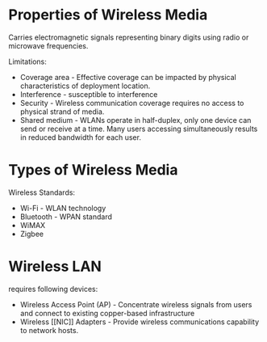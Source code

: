 # Properties of Wireless Media
Carries electromagnetic signals representing binary digits using radio or microwave frequencies.

Limitations:
- Coverage area - Effective coverage can be impacted by physical characteristics of deployment location.
- Interference - susceptible to interference
- Security - Wireless communication coverage requires no access to physical strand of media.
- Shared medium - WLANs operate in half-duplex, only one device can send or receive at a time. Many users accessing simultaneously results in reduced bandwidth for each user.

# Types of Wireless Media

Wireless Standards:
- Wi-Fi - WLAN technology
- Bluetooth - WPAN standard
- WiMAX
- Zigbee

# Wireless LAN

requires following devices:
- Wireless Access Point (AP) - Concentrate wireless signals from users and connect to existing copper-based infrastructure
- Wireless [[NIC]] Adapters - Provide wireless communications capability to network hosts.